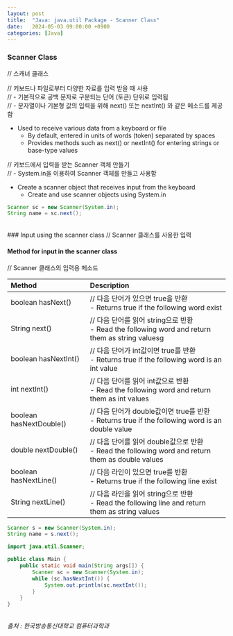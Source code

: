 ```yaml
---
layout: post
title:  "Java: java.util Package - Scanner Class"
date:   2024-05-03 09:00:00 +0900
categories: [Java]
---
```


### Scanner Class   
// 스캐너 클래스   
   
// 키보드나 파일로부터 다양한 자료를 입력 받을 때 사용   
// - 기본적으로 공백 문자로 구분되는 단어 (토큰) 단위로 입력됨   
// - 문자열이나 기본형 값의 입력을 위해 next() 또는 nextInt() 와 같은 메소드를 제공함   
- Used to receive various data from a keyboard or file   
  - By default, entered in units of words (token) separated by spaces   
  - Provides methods such as next() or nextInt() for entering strings or base-type values   
   
// 키보드에서 입력을 받는 Scanner 객체 만들기   
// - System.in을 이용하여 Scanner 객체를 만들고 사용함   
- Create a scanner object that receives input from the keyboard   
  - Create and use scanner objects using System.in   
   
```java
Scanner sc = new Scanner(System.in);
String name = sc.next();
```
   
<br />
### Input using the scanner class   
// Scanner 클래스를 사용한 입력   
   
#### Method for input in the scanner class   
// Scanner 클래스의 입력용 메소드   
   
|Method|Description|
|:---|:---|
|boolean hasNext()|// 다음 단어가 있으면 true을 반환<br />- Returns true if the following word exist|
|String next()|// 다음 단어를 읽어 string으로 반환<br />- Read the following word and return them as string valuesg|
|boolean hasNextInt()|// 다음 단어가 int값이면 true를 반환<br />- Returns true if the following word is an int value|
|int nextInt()|// 다음 단어를 읽어 int값으로 반환<br />- Read the following word and return them as int values|
|boolean hasNextDouble()|// 다음 단어가 double값이면 true를 반환<br />- Returns true if the following word is an double value|
|double nextDouble()|// 다음 단어를 읽어 double값으로 반환<br />- Read the following word and return them as double values|
|boolean hasNextLine()|// 다음 라인이 있으면 true를 반환<br />- Returns true if the following line exist|
|String nextLine()|// 다음 라인을 읽어 string으로 반환<br />- Read the following line and return them as string values|
   
```java
Scanner s = new Scanner(System.in);
String name = s.next();
```
   
```java
import java.util.Scanner;

public class Main {
    public static void main(String args[]) {
        Scanner sc = new Scanner(System.in);
        while (sc.hasNextInt()) {
            System.out.println(sc.nextInt());
        }
    }
}
```
   
<br />
<cite>출처 : 한국방송통신대학교 컴퓨터과학과</cite>
